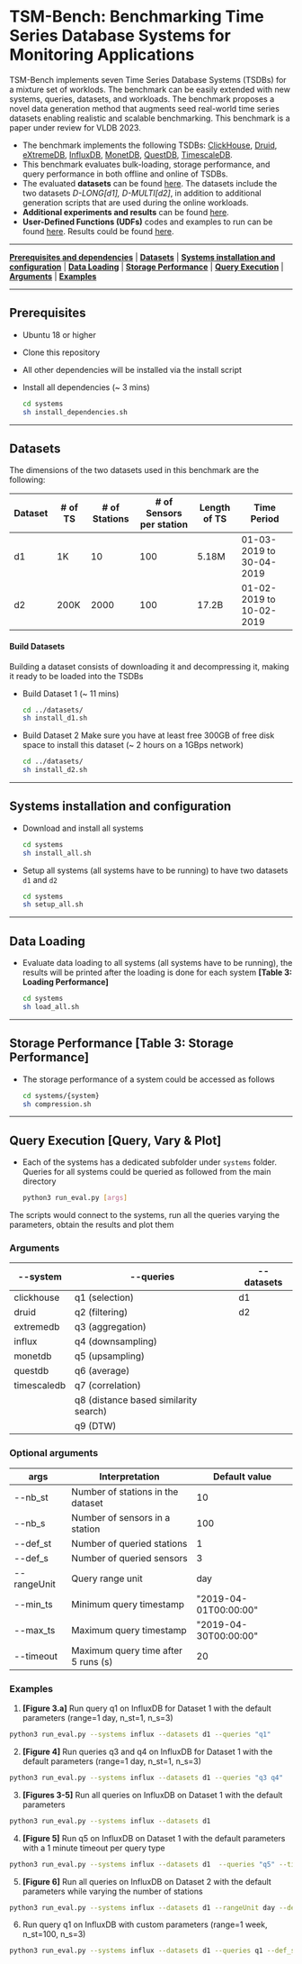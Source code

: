 # TSM-Bench: Benchmarking Time Series Database Systems for Monitoring Applications

TSM-Bench implements seven Time Series Database Systems (TSDBs) for a mixture set of worklods. The benchmark can be easily extended with new systems, queries, datasets, and workloads. The benchmark proposes a novel data generation method that augments seed real-world time series datasets enabling realistic and scalable benchmarking. This benchmark is a paper under review for VLDB 2023. 

- The benchmark implements the following TSDBs: [ClickHouse](https://clickhouse.com/), [Druid](https://druid.apache.org/), [eXtremeDB](https://www.mcobject.com/), [InfluxDB](https://docs.influxdata.com/influxdb/v1.7/), [MonetDB](https://www.monetdb.org/easy-setup/), [QuestDB](https://questdb.io/), [TimescaleDB](https://www.timescale.com/).
- This benchmark evaluates bulk-loading, storage performance, and query performance in both offline and online of TSDBs. 
- The evaluated **datasets** can be found [here](https://github.com/eXascaleInfolab/TSM-Bench/tree/main/datasets). The datasets include the two datasets *D-LONG[d1], D-MULTI[d2]*, in addition to additional generation scripts that are used during the online workloads. 
- **Additional experiments and results**  can be found [here](https://github.com/eXascaleInfolab/TSM-Bench/blob/main/results/TSM_Bench%5BAdditional_results%5D.pdf).
- **User-Defined Functions (UDFs)** codes and examples to run can be found [here](https://github.com/eXascaleInfolab/TSM-Bench/tree/main/udfs). Results could be found [here](https://github.com/eXascaleInfolab/TSM-Bench/blob/main/results/TSM_Bench%5BAdditional_results%5D.pdf).

___
[**Prerequisites and dependencies**](#prerequisites) | [**Datasets**](#datasets) | [**Systems installation and configuration**](#systems-installation-and-configuration) | [**Data Loading**](#data-loading) | [**Storage Performance**](#storage-performance) | [**Query Execution**](#query-execution) | [**Arguments**](#arguments) | [**Examples**](#examples)

___
## Prerequisites

- Ubuntu 18 or higher
- Clone this repository
- All other dependencies will be installed via the install script


- Install all dependencies (~ 3 mins)

	```bash
	cd systems
	sh install_dependencies.sh
	```

___
## Datasets 

The dimensions of the two datasets used in this benchmark are the following:

| Dataset | # of TS | # of Stations | # of Sensors per station | Length of TS | Time Period | 
| ------ | ------ | ------ | ------ | ------ | ------ |
| d1 | 1K | 10 | 100 | 5.18M | 01-03-2019 to 30-04-2019 | 
| d2 | 200K | 2000 | 100 | 17.2B | 01-02-2019 to 10-02-2019 | 

#### Build Datasets 

Building a dataset consists of downloading it and decompressing it, making it ready to be loaded into the TSDBs

- Build Dataset 1 (~ 11 mins)

	```bash
	cd ../datasets/
	sh install_d1.sh
	```

- Build Dataset 2 Make sure you have at least free 300GB of free disk space to install this dataset (~ 2 hours on a 1GBps network)

	```bash
	cd ../datasets/
	sh install_d2.sh
	```

___
## Systems installation and configuration

- Download and install all systems

	```bash
	cd systems
	sh install_all.sh
	```
- Setup all systems (all systems have to be running) to have two datasets ```d1``` and ```d2```

	```bash
	cd systems
	sh setup_all.sh
	```
___
##  Data Loading 

- Evaluate data loading to all systems (all systems have to be running), the results will be printed after the loading is done for each system **[Table 3: Loading Performance]**

	```bash
	cd systems
	sh load_all.sh
	```

___
## Storage Performance [Table 3: Storage Performance]

- The storage performance of a system could be accessed as follows 
	```bash
	cd systems/{system}
	sh compression.sh
	```

___
## Query Execution [Query, Vary & Plot]

- Each of the systems has a dedicated subfolder under `systems` folder. Queries for all systems could be queried as followed from the main directory

	```bash
	python3 run_eval.py [args]
	```

The scripts would connect to the systems, run all the queries varying the parameters, obtain the results and plot them

### Arguments 
| --system | --queries | --datasets |
| ------ | ------ | ------ |
| clickhouse | q1 (selection) | d1 |
| druid | q2 (filtering) | d2 |
| extremedb | q3 (aggregation) |  |
| influx | q4 (downsampling) |  |
| monetdb | q5 (upsampling) |  |
| questdb | q6 (average) | |
| timescaledb | q7 (correlation) | |
|  | q8 (distance based similarity search) | |
|  | q9 (DTW) | |


### Optional arguments

 | args  |  Interpretation | Default value | 
 | --------    | ------- | ------- | 
 | --nb_st   |  Number of stations in the dataset | 10
 | --nb_s   |  Number of sensors in a station | 100
 | --def_st   |   Number of queried stations | 1
 | --def_s   |   Number of queried sensors | 3
 | --rangeUnit   |  Query range unit | day
 | --min_ts   |   Minimum query timestamp | "2019-04-01T00:00:00" |
 | --max_ts   |   Maximum query timestamp | "2019-04-30T00:00:00"
 | --timeout   |   Maximum query time after 5 runs (s) | 20



### Examples

1. **[Figure 3.a]** Run query q1 on InfluxDB for Dataset 1 with the default parameters (range=1 day, n_st=1, n_s=3)
 
```bash 
python3 run_eval.py --systems influx --datasets d1 --queries "q1"
```

2. **[Figure 4]** Run queries q3 and q4 on InfluxDB for Dataset 1 with the default parameters (range=1 day, n_st=1, n_s=3)
 
```bash 
python3 run_eval.py --systems influx --datasets d1 --queries "q3 q4"
```

3. **[Figures 3-5]** Run all queries on InfluxDB on Dataset 1 with the default parameters
 
```bash 
python3 run_eval.py --systems influx --datasets d1
```

4. **[Figure 5]** Run q5 on InfluxDB on Dataset 1 with the default parameters with a 1 minute timeout per query type
 
```bash 
python3 run_eval.py --systems influx --datasets d1  --queries "q5" --timeout 60
```

5. **[Figure 6]** Run all queries on InfluxDB on Dataset 2 with the default parameters while varying the number of stations
 
```bash 
python3 run_eval.py --systems influx --datasets d1 --rangeUnit day --def_s 3 
```

6. Run query q1 on InfluxDB with custom parameters (range=1 week, n_st=100, n_s=3)
 
```bash 
python3 run_eval.py --systems influx --datasets d1 --queries q1 --def_st 100 --def_s 3 --range 1 --rangeUnit day

```
